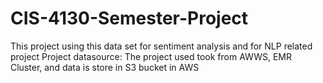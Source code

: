 # CIS-4130-Semester-Project
This project using this data set for sentiment analysis and for NLP related project 
Project datasource: 
The project used took from AWWS, EMR Cluster, and data is store in S3 bucket in AWS 
